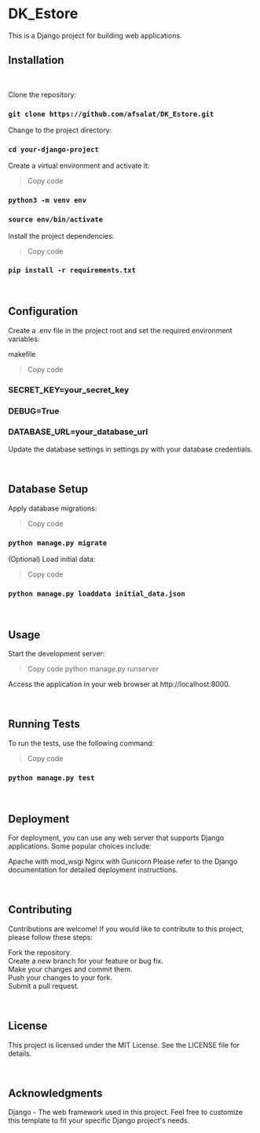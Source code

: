 # DK_Estore
This is a Django project for building web applications.


## Installation

<br/>

Clone the repository:

 ### `git clone https://github.com/afsalat/DK_Estore.git`

Change to the project directory:

### `cd your-django-project`

Create a virtual environment and activate it:

> Copy code
### `python3 -m venv env`
### `source env/bin/activate`

Install the project dependencies:

> Copy code
### `pip install -r requirements.txt`

<br/>

## Configuration

Create a .env file in the project root and set the required environment variables:

makefile
> Copy code
### SECRET_KEY=your_secret_key
### DEBUG=True
### DATABASE_URL=your_database_url
Update the database settings in settings.py with your database credentials.

<br/>

## Database Setup


Apply database migrations:

> Copy code
### `python manage.py migrate`

(Optional) Load initial data:

> Copy code
### `python manage.py loaddata initial_data.json`

<br/>

## Usage


Start the development server:

> Copy code
python manage.py runserver

Access the application in your web browser at http://localhost:8000.

<br/>

## Running Tests

To run the tests, use the following command:

> Copy code
### `python manage.py test`

<br/>

## Deployment
For deployment, you can use any web server that supports Django applications. Some popular choices include:

Apache with mod_wsgi
Nginx with Gunicorn
Please refer to the Django documentation for detailed deployment instructions.

<br/>

## Contributing

Contributions are welcome! If you would like to contribute to this project, please follow these steps:

Fork the repository.<br/>
Create a new branch for your feature or bug fix.<br/>
Make your changes and commit them.<br/>
Push your changes to your fork.<br/>
Submit a pull request.<br/>

<br/>

## License
This project is licensed under the MIT License. See the LICENSE file for details.

<br/>

## Acknowledgments
Django - The web framework used in this project.
Feel free to customize this template to fit your specific Django project's needs.

